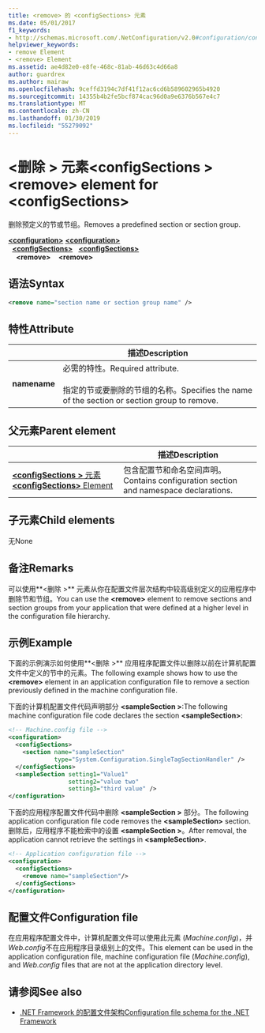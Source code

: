 ```yaml
---
title: <remove> 的 <configSections> 元素
ms.date: 05/01/2017
f1_keywords:
- http://schemas.microsoft.com/.NetConfiguration/v2.0#configuration/configSections/remove
helpviewer_keywords:
- remove Element
- <remove> Element
ms.assetid: ae4d82e0-e8fe-468c-81ab-46d63c4d66a8
author: guardrex
ms.author: mairaw
ms.openlocfilehash: 9ceffd3194c7df41f12ac6cd6b589602965b4920
ms.sourcegitcommit: 14355b4b2fe5bcf874cac96d0a9e6376b567e4c7
ms.translationtype: MT
ms.contentlocale: zh-CN
ms.lasthandoff: 01/30/2019
ms.locfileid: "55279092"
---
```

# <a name="remove-element-for-configsections"></a><span data-ttu-id="2f058-102">\<删除 > 元素\<configSections ></span><span class="sxs-lookup"><span data-stu-id="2f058-102">\<remove> element for \<configSections></span></span>

<span data-ttu-id="2f058-103">删除预定义的节或节组。</span><span class="sxs-lookup"><span data-stu-id="2f058-103">Removes a predefined section or section group.</span></span>

<span data-ttu-id="2f058-104">[**\<configuration>**](~/docs/framework/configure-apps/file-schema/configuration-element.md) </span><span class="sxs-lookup"><span data-stu-id="2f058-104">[**\<configuration>**](~/docs/framework/configure-apps/file-schema/configuration-element.md) </span></span>  
<span data-ttu-id="2f058-105">&nbsp;&nbsp;[**\<configSections>**](~/docs/framework/configure-apps/file-schema/configsections-element-for-configuration.md) </span><span class="sxs-lookup"><span data-stu-id="2f058-105">&nbsp;&nbsp;[**\<configSections>**](~/docs/framework/configure-apps/file-schema/configsections-element-for-configuration.md) </span></span>  
<span data-ttu-id="2f058-106">&nbsp;&nbsp;&nbsp;&nbsp;**\<remove>**</span><span class="sxs-lookup"><span data-stu-id="2f058-106">&nbsp;&nbsp;&nbsp;&nbsp;**\<remove>**</span></span>

## <a name="syntax"></a><span data-ttu-id="2f058-107">语法</span><span class="sxs-lookup"><span data-stu-id="2f058-107">Syntax</span></span>

```xml
<remove name="section name or section group name" />
```

## <a name="attribute"></a><span data-ttu-id="2f058-108">特性</span><span class="sxs-lookup"><span data-stu-id="2f058-108">Attribute</span></span>

|           | <span data-ttu-id="2f058-109">描述</span><span class="sxs-lookup"><span data-stu-id="2f058-109">Description</span></span> |
| --------- | ----------- |
| <span data-ttu-id="2f058-110">**name**</span><span class="sxs-lookup"><span data-stu-id="2f058-110">**name**</span></span>  | <span data-ttu-id="2f058-111">必需的特性。</span><span class="sxs-lookup"><span data-stu-id="2f058-111">Required attribute.</span></span><br><br><span data-ttu-id="2f058-112">指定的节或要删除的节组的名称。</span><span class="sxs-lookup"><span data-stu-id="2f058-112">Specifies the name of the section or section group to remove.</span></span> |

## <a name="parent-element"></a><span data-ttu-id="2f058-113">父元素</span><span class="sxs-lookup"><span data-stu-id="2f058-113">Parent element</span></span>

|     | <span data-ttu-id="2f058-114">描述</span><span class="sxs-lookup"><span data-stu-id="2f058-114">Description</span></span> |
| --- | ----------- |
| [<span data-ttu-id="2f058-115">**\<configSections >** 元素</span><span class="sxs-lookup"><span data-stu-id="2f058-115">**\<configSections>** Element</span></span>](~/docs/framework/configure-apps/file-schema/configsections-element-for-configuration.md) | <span data-ttu-id="2f058-116">包含配置节和命名空间声明。</span><span class="sxs-lookup"><span data-stu-id="2f058-116">Contains configuration section and namespace declarations.</span></span> |

## <a name="child-elements"></a><span data-ttu-id="2f058-117">子元素</span><span class="sxs-lookup"><span data-stu-id="2f058-117">Child elements</span></span>

<span data-ttu-id="2f058-118">无</span><span class="sxs-lookup"><span data-stu-id="2f058-118">None</span></span>

## <a name="remarks"></a><span data-ttu-id="2f058-119">备注</span><span class="sxs-lookup"><span data-stu-id="2f058-119">Remarks</span></span>

<span data-ttu-id="2f058-120">可以使用**\<删除 >** 元素从你在配置文件层次结构中较高级别定义的应用程序中删除节和节组。</span><span class="sxs-lookup"><span data-stu-id="2f058-120">You can use the **\<remove>** element to remove sections and section groups from your application that were defined at a higher level in the configuration file hierarchy.</span></span>

## <a name="example"></a><span data-ttu-id="2f058-121">示例</span><span class="sxs-lookup"><span data-stu-id="2f058-121">Example</span></span>

<span data-ttu-id="2f058-122">下面的示例演示如何使用**\<删除 >** 应用程序配置文件以删除以前在计算机配置文件中定义的节中的元素。</span><span class="sxs-lookup"><span data-stu-id="2f058-122">The following example shows how to use the **\<remove>** element in an application configuration file to remove a section previously defined in the machine configuration file.</span></span>

<span data-ttu-id="2f058-123">下面的计算机配置文件代码声明部分 **\<sampleSection >**:</span><span class="sxs-lookup"><span data-stu-id="2f058-123">The following machine configuration file code declares the section **\<sampleSection>**:</span></span>

```xml
<!-- Machine.config file -->
<configuration>
  <configSections>
    <section name="sampleSection"
             type="System.Configuration.SingleTagSectionHandler" />
  </configSections>
  <sampleSection setting1="Value1" 
                 setting2="value two" 
                 setting3="third value" />
</configuration>
```

<span data-ttu-id="2f058-124">下面的应用程序配置文件代码中删除 **\<sampleSection >** 部分。</span><span class="sxs-lookup"><span data-stu-id="2f058-124">The following application configuration file code removes the **\<sampleSection>** section.</span></span> <span data-ttu-id="2f058-125">删除后，应用程序不能检索中的设置 **\<sampleSection >**。</span><span class="sxs-lookup"><span data-stu-id="2f058-125">After removal, the application cannot retrieve the settings in **\<sampleSection>**.</span></span>

```xml
<!-- Application configuration file -->
<configuration>
  <configSections>
    <remove name="sampleSection"/>
  </configSections>
</configuration>
```

## <a name="configuration-file"></a><span data-ttu-id="2f058-126">配置文件</span><span class="sxs-lookup"><span data-stu-id="2f058-126">Configuration file</span></span>

<span data-ttu-id="2f058-127">在应用程序配置文件中，计算机配置文件可以使用此元素 (*Machine.config*)，并*Web.config*不在应用程序目录级别上的文件。</span><span class="sxs-lookup"><span data-stu-id="2f058-127">This element can be used in the application configuration file, machine configuration file (*Machine.config*), and *Web.config* files that are not at the application directory level.</span></span>

## <a name="see-also"></a><span data-ttu-id="2f058-128">请参阅</span><span class="sxs-lookup"><span data-stu-id="2f058-128">See also</span></span>

- [<span data-ttu-id="2f058-129">.NET Framework 的配置文件架构</span><span class="sxs-lookup"><span data-stu-id="2f058-129">Configuration file schema for the .NET Framework</span></span>](~/docs/framework/configure-apps/file-schema/index.md)
